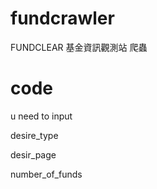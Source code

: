 # fundcrawler

FUNDCLEAR 基金資訊觀測站 爬蟲

# code
  
  u need to input 
  
  desire_type
  
  desir_page
  
  number_of_funds
